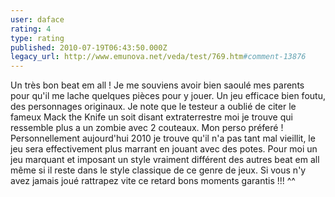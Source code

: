 ```yaml
---
user: daface
rating: 4
type: rating
published: 2010-07-19T06:43:50.000Z
legacy_url: http://www.emunova.net/veda/test/769.htm#comment-13876
---
```

Un très bon beat em all !
Je me souviens avoir bien saoulé mes parents pour qu'il me lache quelques pièces pour y jouer.
Un jeu efficace bien foutu, des personnages originaux.
Je note que le testeur a oublié de citer le fameux Mack the Knife un soit disant extraterrestre moi je trouve qui ressemble plus a un zombie avec 2 couteaux. Mon perso préferé !
Personnellement aujourd'hui 2010 je trouve qu'il n'a pas tant mal vieillit, le jeu sera effectivement plus marrant en jouant avec des potes.
Pour moi un jeu marquant et imposant un style vraiment différent des autres beat em all même si il reste dans le style classique de ce genre de jeux.
Si vous n'y avez jamais joué rattrapez vite ce retard bons moments garantis !!! ^^